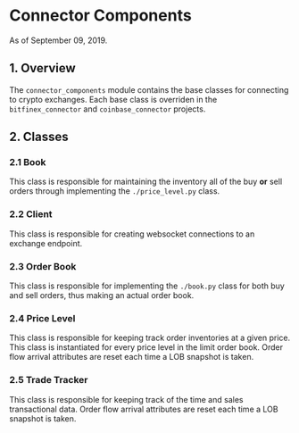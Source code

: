 # Connector Components
As of September 09, 2019.

## 1. Overview
The `connector_components` module contains the base classes for 
connecting to crypto exchanges. Each base class is overriden in the
`bitfinex_connector` and `coinbase_connector` projects.

## 2. Classes

### 2.1 Book
This class is responsible for maintaining the inventory all of the buy
**or** sell orders through implementing the `./price_level.py` class.

### 2.2 Client
This class is responsible for creating websocket connections to an 
exchange endpoint.

### 2.3 Order Book
This class is responsible for implementing the `./book.py` class for 
both buy and sell orders, thus making an actual order book.

### 2.4 Price Level
This class is responsible for keeping track order inventories at a given
price. This class is instantiated for every price level in the limit
order book. Order flow arrival attributes are reset each time a LOB
snapshot is taken.

### 2.5 Trade Tracker
This class is responsible for keeping track of the time and sales
transactional data. Order flow arrival attributes are reset each time a
LOB snapshot is taken.